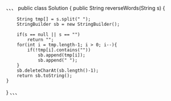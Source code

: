 、、、
public class Solution {
    public String reverseWords(String s) {
        
        String tmp[] = s.split(" ");
        StringBuilder sb = new StringBuilder();
        
        if(s == null || s == "")
            return "";
        for(int i = tmp.length-1; i > 0; i--){
            if(!tmp[i].contains(""))
                sb.append(tmp[i]);
                sb.append(" ");
        }
        sb.deleteCharAt(sb.length()-1);
        return sb.toString();
    }
    
}
、、、
